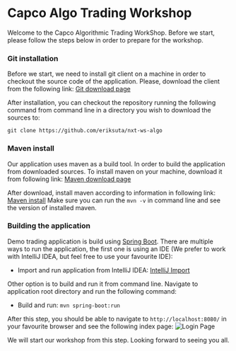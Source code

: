 # Capco Algo Trading Workshop #

Welcome to the Capco Algorithmic Trading WorkShop. Before we start, 
please follow the steps below in order to prepare for the workshop.

### Git installation ###
Before we start, we need to install git client on a machine in order to checkout the
source code of the application. Please, download the client from the following link:
[Git download page](https://git-scm.com/downloads)

After installation, you can checkout the repository running the following command from command
line in a directory you wish to download the sources to:

`git clone https://github.com/eriksuta/nxt-ws-algo`

### Maven install ###
Our application uses maven as a build tool. In order to build the application from downloaded sources. To
install maven on your machine, download it from following link:
[Maven download page](https://maven.apache.org/download.cgi)

After download, install maven according to information in following link: 
[Maven install](https://maven.apache.org/install.html)
Make sure you can run the `mvn -v` in command line and see the version of installed maven.

### Building the application ###
Demo trading application is build using [Spring Boot](https://projects.spring.io/spring-boot/). There are
multiple ways to run the application, the first one is using an IDE (We prefer to work with IntelliJ IDEA,
but feel free to use your favourite IDE):
* Import and run application from IntelliJ IDEA: [IntelliJ Import](https://www.jetbrains.com/help/idea/maven.html#maven_import_project_start)

Other option is to build and run it from command line. Navigate to application root directory and run the following command:
* Build and run: `mvn spring-boot:run`

After this step, you should be able to navigate to `http://localhost:8080/` in your favourite browser and
see the following index page:
![Login Page](https://github.com/eriksuta/nxt-ws-algo/blob/master/media/index-page.PNG "Login Page")

We will start our workshop from this step. Looking forward to seeing you all.


